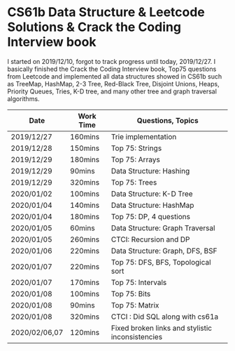 # CS61b Data Structure & Leetcode Solutions & Crack the Coding Interview book

I started on 2019/12/10, forgot to track progress until today, 2019/12/27. I basically finished the Crack the Coding Interview book, Top75 questions from Leetcode and implemented all data structures showed in CS61b such as TreeMap, HashMap, 2-3 Tree, Red-Black Tree, Disjoint Unions, Heaps, Priority Queues, Tries, K-D tree, and many other tree and graph traversal algorithms.

| Date          | Work Time | Questions, Topics                                |
| ------------- | --------- | ------------------------------------------------ |
| 2019/12/27    | 160mins   | Trie implementation                              |
| 2019/12/28    | 150mins   | Top 75: Strings                                  |
| 2019/12/29    | 180mins   | Top 75: Arrays                                   |
| 2019/12/29    | 90mins    | Data Structure: Hashing                          |
| 2019/12/29    | 320mins   | Top 75: Trees                                    |
| 2020/01/02    | 100mins   | Data Structure: K-D Tree                         |
| 2020/01/04    | 140mins   | Data Structure: HashMap                          |
| 2020/01/04    | 180mins   | Top 75: DP, 4 questions                          |
| 2020/01/05    | 60mins    | Data Structure: Graph Traversal                  |
| 2020/01/05    | 260mins   | CTCI: Recursion and DP                           |
| 2020/01/06    | 220mins   | Data Structure: Graph, DFS, BSF                  |
| 2020/01/07    | 220mins   | Top 75: DFS, BFS, Topological sort               |
| 2020/01/07    | 170mins   | Top 75: Intervals                                |
| 2020/01/08    | 100mins   | Top 75: Bits                                     |
| 2020/01/08    | 90mins    | Top 75: Matrix                                   |
| 2020/01/08    | 320mins   | CTCI : Did SQL along with cs61a                  |
| 2020/02/06,07 | 120mins   | Fixed broken links and stylistic inconsistencies |


